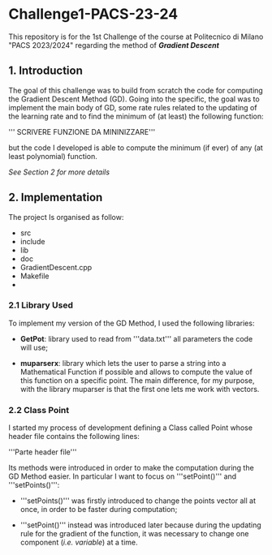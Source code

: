 # Challenge1-PACS-23-24
This repository is for the 1st Challenge of the course at Politecnico di Milano "PACS 2023/2024" regarding the method of ***Gradient Descent***

## 1. Introduction
The goal of this challenge was to build from scratch the code for computing the Gradient Descent Method (GD).
Going into the specific, the goal was to implement the main body of GD, some rate rules related to the updating of the learning rate and to find the minimum of (at least) the following function:

''' SCRIVERE FUNZIONE DA MININIZZARE'''

but the code I developed is able to compute the minimum (if ever) of any (at least polynomial) function.

*See Section 2 for more details*

## 2. Implementation
The project Is organised as follow:
- src
- include 
- lib
- doc
- GradientDescent.cpp
- Makefile
- 

### 2.1 Library Used
To implement my version of the GD Method, I used the following libraries:

- **GetPot**: library used to read from '''data.txt''' all parameters the code will use;

- **muparserx**: library which lets the user to parse a string into a Mathematical Function if possible and allows to compute the value of this function on a specific point. The main difference, for my purpose, with the library muparser is that the first one lets me work with vectors.

### 2.2 Class Point
I started my process of development defining a Class called Point whose header file contains the following lines:

'''Parte header file'''

Its methods were introduced in order to make the computation during the GD Method easier.
In particular I want to focus on '''setPoint()''' and '''setPoints()''':

- '''setPoints()''' was firstly introduced to change the points vector all at once, in order to be faster during computation;

- '''setPoint()''' instead was introduced later because during the updating rule for the gradient of the function, it was necessary to change one component (*i.e. variable*) at a time.


